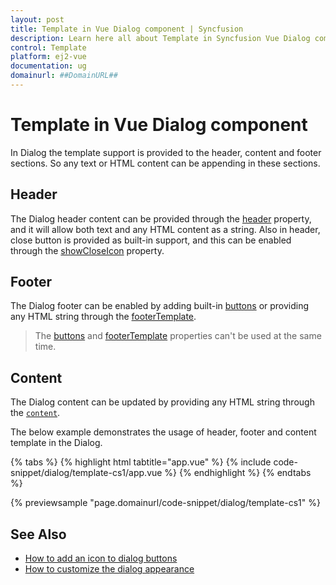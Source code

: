 ```yaml
---
layout: post
title: Template in Vue Dialog component | Syncfusion
description: Learn here all about Template in Syncfusion Vue Dialog component of Syncfusion Essential JS 2 and more.
control: Template 
platform: ej2-vue
documentation: ug
domainurl: ##DomainURL##
---
```


# Template in Vue Dialog component

In Dialog the template support is provided to the header, content and footer sections. So any text or HTML content can be appending in these sections.

## Header

The Dialog header content can be provided through the [header](https://ej2.syncfusion.com/vue/documentation/api/dialog/#header) property, and it will allow both text and any HTML content as a string. Also in header, close button is provided as built-in support, and this can be enabled through the [showCloseIcon](https://ej2.syncfusion.com/vue/documentation/api/dialog/#showcloseicon) property.

## Footer

The Dialog footer can be enabled by adding built-in [buttons](https://ej2.syncfusion.com/vue/documentation/api/dialog/#buttons) or providing any HTML string through the [footerTemplate](https://ej2.syncfusion.com/vue/documentation/api/dialog/#footertemplate).

> The [buttons](https://ej2.syncfusion.com/vue/documentation/api/dialog/#buttons) and [footerTemplate](https://ej2.syncfusion.com/vue/documentation/api/dialog/#footertemplate) properties can't be used at the same time.

## Content

The Dialog content can be updated by providing any HTML string through the [`content`](https://ej2.syncfusion.com/vue/documentation/api/dialog/#content).

The below example demonstrates the usage of header, footer and content template in the Dialog.

{% tabs %}
{% highlight html tabtitle="app.vue" %}
{% include code-snippet/dialog/template-cs1/app.vue %}
{% endhighlight %}
{% endtabs %}
        
{% previewsample "page.domainurl/code-snippet/dialog/template-cs1" %}

## See Also

* [How to add an icon to dialog buttons](./how-to/add-an-icons-to-dialog-buttons)
* [How to customize the dialog appearance](./how-to/customize-the-dialog-appearance)
